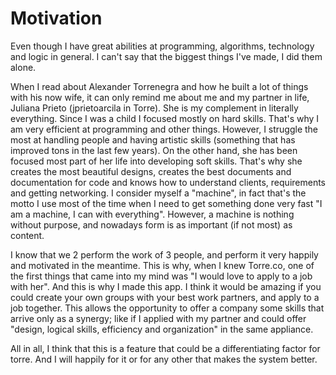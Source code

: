 # Motivation

Even though I have great abilities at programming, algorithms, technology and logic in general. I can't say that the biggest things I've made, I did them alone.

When I read about Alexander Torrenegra and how he built a lot of things with his now wife, it can only remind me about me and my partner in life, Juliana Prieto (jprietoarcila in Torre).
She is my complement in literally everything. Since I was a child I focused mostly on hard skills. That's why I am very efficient at programming and other things. However, I struggle the most at handling people and having artistic skills (something that has improved tons in the last few years). On the other hand, she has been focused most part of her life into developing soft skills. That's why she creates the most beautiful designs, creates the best documents and documentation for code and knows how to understand clients, requirements and getting networking.
I consider myself a "machine", in fact that's the motto I use most of the time when I need to get something done very fast "I am a machine, I can with everything". However, a machine is nothing without purpose, and nowadays form is as important (if not most) as content.

I know that we 2 perform the work of 3 people, and perform it very happily and motivated in the meantime. This is why, when I knew Torre.co, one of the first things that came into my mind was "I would love to apply to a job with her". And this is why I made this app. I think it would be amazing if you could create your own groups with your best work partners, and apply to a job together. This allows the opportunity to offer a company some skills that arrive only as a synergy; like if I applied with my partner and could offer "design, logical skills, efficiency and organization" in the same appliance.

All in all, I think that this is a feature that could be a differentiating factor for torre. And I will happily for it or for any other that makes the system better.
